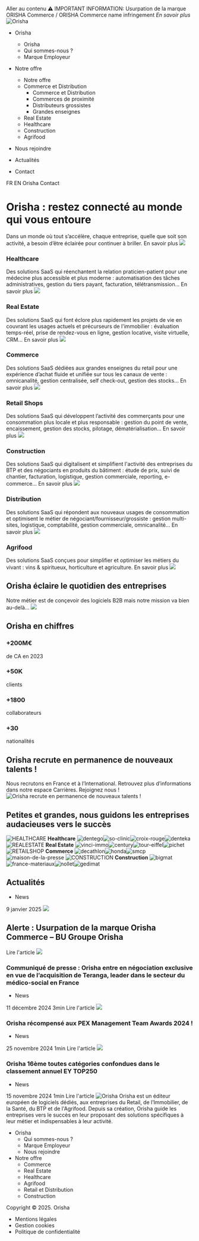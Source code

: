 Aller au contenu 
⚠️ IMPORTANT INFORMATION: Usurpation de la marque ORISHA Commerce / ORISHA Commerce name infringement _En savoir plus_
![Orisha](https://www.orisha.com/app/uploads/2023/10/cropped-ORISHA_LOGOTYPE_GROUPE_SIGNATURE_EXECUTE_NEGATIF_RVB.png)
  * Orisha 
    * Orisha 
    * Qui sommes-nous ?
    * Marque Employeur
  * Notre offre 
    * Notre offre 
    * Commerce et Distribution 
      * Commerce et Distribution 
      * Commerces de proximité
      * Distributeurs grossistes
      * Grandes enseignes
    * Real Estate
    * Healthcare
    * Construction
    * Agrifood
  * Nous rejoindre
  * Actualités


  * Contact 


FR EN
Orisha
Contact
#  Orisha : restez connecté au monde qui vous entoure 
Dans un monde où tout s’accélère, chaque entreprise, quelle que soit son activité, a besoin d’être éclairée pour continuer à briller. 
En savoir plus
![](https://www.orisha.com/app/uploads/2023/10/Homepage_shutterstock_2186752727-e1697113430991.png)
### Healthcare
Des solutions SaaS qui réenchantent la relation praticien-patient pour une médecine plus accessible et plus moderne : automatisation des tâches administratives, gestion du tiers payant, facturation, télétransmission…
En savoir plus ![](https://www.orisha.com/app/uploads/2023/10/HEALTHCARE_light2-e1697340542173.png)
### Real Estate
Des solutions SaaS qui font éclore plus rapidement les projets de vie en couvrant les usages actuels et précurseurs de l'immobilier : évaluation temps-réel, prise de rendez-vous en ligne, gestion locative, visite virtuelle, CRM…
En savoir plus ![](https://www.orisha.com/app/uploads/2023/10/REALESTATE_light2-e1697340595248.png)
### Commerce
Des solutions SaaS dédiées aux grandes enseignes du retail pour une expérience d’achat fluide et unifiée sur tous les canaux de vente : omnicanalité, gestion centralisée, self check-out, gestion des stocks… 
En savoir plus ![](https://www.orisha.com/app/uploads/2023/10/RETAILCHAIN.png)
### Retail Shops
Des solutions SaaS qui développent l’activité des commerçants pour une consommation plus locale et plus responsable : gestion du point de vente, encaissement, gestion des stocks, pilotage, dématérialisation… 
En savoir plus ![](https://www.orisha.com/app/uploads/2023/10/RETAILSHOP_light2.png)
### Construction
Des solutions SaaS qui digitalisent et simplifient l'activité des entreprises du BTP et des négociants en produits du bâtiment : étude de prix, suivi de chantier, facturation, logistique, gestion commerciale, reporting, e-commerce…
En savoir plus ![](https://www.orisha.com/app/uploads/2023/10/CONSTRUCTION_light2.png)
### Distribution
Des solutions SaaS qui répondent aux nouveaux usages de consommation et optimisent le métier de négociant/fournisseur/grossiste : gestion multi-sites, logistique, comptabilité, gestion commerciale, omnicanalité…
En savoir plus ![](https://www.orisha.com/app/uploads/2023/10/DISTRIBUTION_light2.png)
### Agrifood
Des solutions SaaS conçues pour simplifier et optimiser les métiers du vivant : vins & spiritueux, horticulture et agriculture.
En savoir plus ![](https://www.orisha.com/app/uploads/2024/06/wheat.png)
##  Orisha éclaire le quotidien des entreprises 
Notre métier est de conçevoir des logiciels B2B mais notre mission va bien au-delà…
![](https://www.orisha.com/app/uploads/2023/10/img-video-corp.png)
## Orisha en chiffres
###  +200M€
de CA en 2023
###  +50K
clients
###  +1800
collaborateurs
###  +30
nationalités
##  Orisha recrute en permanence de nouveaux talents !
Nous recrutons en France et à l’International.
Retrouvez plus d’informations dans notre espace Carrières.
Rejoignez nous !
![ Orisha recrute en permanence de nouveaux talents !](https://www.orisha.com/app/uploads/2023/10/orisha-recrute-opt.jpg)
## Petites et grandes, nous guidons les entreprises audacieuses vers le succès
![HEALTHCARE](https://www.orisha.com/app/uploads/2023/10/HEALTHCARE-svg.png)
**Healthcare**
![dentego](https://www.orisha.com/app/uploads/2023/10/dentego.png)![so-clinic](https://www.orisha.com/app/uploads/2023/10/so-clinic.png)![croix-rouge](https://www.orisha.com/app/uploads/2023/10/croix-rouge.png)![denteka](https://www.orisha.com/app/uploads/2023/10/denteka.png)
![REALESTATE](https://www.orisha.com/app/uploads/2023/10/REALESTATE-svg.png)
**Real Estate**
![vinci-immo](https://www.orisha.com/app/uploads/2023/10/vinci-immo.png)![century](https://www.orisha.com/app/uploads/2023/10/century.png)![tour-eiffel](https://www.orisha.com/app/uploads/2023/10/tour-eiffel.png)![pichet](https://www.orisha.com/app/uploads/2023/10/pichet.png)
![RETAILSHOP](https://www.orisha.com/app/uploads/2023/10/RETAILSHOP-svg.png)
**Commerce**
![decathlon](https://www.orisha.com/app/uploads/2023/10/decathlon.png)![honda](https://www.orisha.com/app/uploads/2023/10/honda.png)![smcp](https://www.orisha.com/app/uploads/2023/10/smcp.png)![maison-de-la-presse](https://www.orisha.com/app/uploads/2023/10/maison-de-la-presse.png)
![CONSTRUCTION](https://www.orisha.com/app/uploads/2023/10/CONSTRUCTION-svg.png)
**Construction**
![bigmat](https://www.orisha.com/app/uploads/2023/10/bigmat.png)![france-materiaux](https://www.orisha.com/app/uploads/2023/10/france-materiaux.png)![nollet](https://www.orisha.com/app/uploads/2023/10/nollet.png)![gedimat](https://www.orisha.com/app/uploads/2023/10/gedimat.png)
## Actualités
  * News


9 janvier 2025 
![](https://www.orisha.com/app/uploads/2025/01/usurpationeng-730x230.png.webp)
## Alerte : Usurpation de la marque Orisha Commerce – BU Groupe Orisha
Lire l'article
![](https://www.orisha.com/app/uploads/2024/12/TerAnga-110x110.png.webp)
### Communiqué de presse : Orisha entre en négociation exclusive en vue de l’acquisition de Teranga, leader dans le secteur du médico-social en France 
  * News


11 décembre 2024 
3min
Lire l'article
![](https://www.orisha.com/app/uploads/2024/11/pexaward2-110x110.png.webp)
### Orisha récompensé aux PEX Management Team Awards 2024 ! 
  * News


25 novembre 2024 
1min
Lire l'article
![](https://www.orisha.com/app/uploads/2023/11/eytestscreen.png)
### Orisha 16ème toutes catégories confondues dans le classement annuel EY TOP250 
  * News


15 novembre 2024 
1min
Lire l'article
![Orisha](https://www.orisha.com/app/uploads/2023/10/cropped-ORISHA_LOGOTYPE_GROUPE_SIGNATURE_EXECUTE_NEGATIF_RVB.png)
Orisha est un éditeur européen de logiciels dédiés, aux entreprises du Retail, de l’Immobilier, de la Santé, du BTP et de l'Agrifood. Depuis sa création, Orisha guide les entreprises vers le succès en leur proposant des solutions spécifiques à leur métier et indispensables à leur activité. 
  * Orisha 
    * Qui sommes-nous ? 
    * Marque Employeur 
    * Nous rejoindre 
  * Notre offre 
    * Commerce 
    * Real Estate 
    * Healthcare 
    * Agrifood 
    * Retail et Distribution 
    * Construction 


Copyright © 2025. Orisha
  * Mentions légales 
  * Gestion cookies 
  * Politique de confidentialité 


